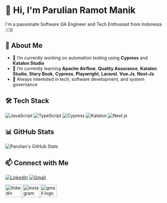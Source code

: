 # 👋 Hi, I'm Parulian Ramot Manik
I'm a passionate Software QA Engineer and Tech Enthusiast from Indonesia 🇮🇩

## 🚀 About Me
- 🔭 I’m currently working on automation testing using **Cypress** and **Katalon Studio**
- 🌱 I’m currently learning **Apache Airflow**, **Quality Assurance**, **Katalon Studio**, **Story Book**, **Cypress**, **Playwright**, **Laravel**, **Vue.Js**, **Next-Js**
- 🧠 Always interested in tech, software development, and system governance

## 🛠️ Tech Stack
![JavaScript](https://img.shields.io/badge/-JavaScript-333?style=flat&logo=javascript)
![TypeScript](https://img.shields.io/badge/-JavaScript-333?style=flat&logo=typescript)
![Cypress](https://img.shields.io/badge/-Cypress-333?style=flat&logo=cypress)
![Katalon](https://img.shields.io/badge/-Katalon-333?style=flat&logo=katalon)
![Next.js](https://img.shields.io/badge/-Next.js-333?style=flat&logo=next.js)

## 📊 GitHub Stats
![Parulian's GitHub Stats](https://github-readme-stats.vercel.app/api?username=parulianrm&show_icons=true&theme=tokyonight)

## 📫 Connect with Me
[![LinkedIn](https://img.shields.io/badge/-LinkedIn-blue?logo=linkedin)](https://linkedin.com/in/parulianrm)
[![Gmail](https://img.shields.io/badge/-Gmail-D14836?logo=gmail&logoColor=white)](mailto:parulianrm@gmail.com)

<div align="left">
  <a href="https://linkedin.com/in/parulianrm" target="_blank">
    <img src="https://raw.githubusercontent.com/maurodesouza/profile-readme-generator/master/src/assets/icons/social/linkedin/default.svg" width="52" height="40" alt="linkedin logo" />
  </a>
  <a href="https://instagram.com/your_instagram_username" target="_blank">
    <img src="https://raw.githubusercontent.com/maurodesouza/profile-readme-generator/master/src/assets/icons/social/instagram/default.svg" width="52" height="40" alt="instagram logo" />
  </a>

  <a href="mailto:parulianrmanik@gmail.com">
  <img src="https://raw.githubusercontent.com/maurodesouza/profile-readme-generator/master/src/assets/icons/social/gmail/default.svg" width="52" height="40" alt="gmail logo"  />
  </a>
  </div>

###
</div>


###

